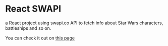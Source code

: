 # React SWAPI

a React project using swapi.co API to fetch info about Star Wars characters, battleships and so on.

You can check it out on [this page](https://gennady-bars.github.io/react-star-wars-guide-build-site/)
